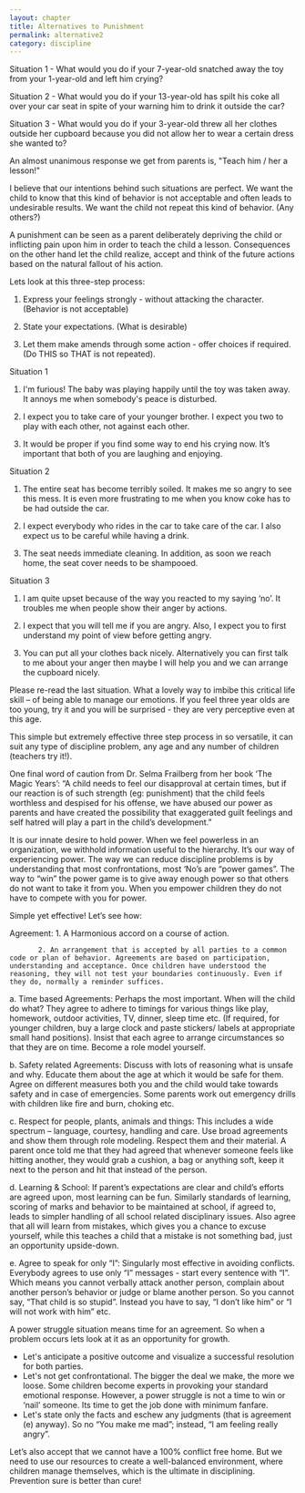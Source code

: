 ```yaml
---
layout: chapter
title: Alternatives to Punishment
permalink: alternative2
category: discipline
---
```


Situation 1 - What would you do if your 7-year-old snatched away the toy from your 1-year-old and left him crying?

Situation 2 - What would you do if your 13-year-old has spilt his coke all over your car seat in spite of your warning him to drink it outside the car?

Situation 3 - What would you do if your 3-year-old threw all her clothes outside her cupboard because you did not allow her to wear a certain dress she wanted to?

An almost unanimous response we get from parents is, "Teach him / her a lesson!"

I believe that our intentions behind such situations are perfect. We want the child to know that this kind of behavior is not acceptable and often leads to undesirable results. We want the child not repeat this kind of behavior. (Any others?)

A punishment can be seen as a parent deliberately depriving the child or inflicting pain upon him in order to teach the child a lesson. Consequences on the other hand let the child realize, accept and think of the future actions based on the natural fallout of his action.

Lets look at this three-step process:

1) Express your feelings strongly - without attacking the character.(Behavior is not acceptable)

2) State your expectations. (What is desirable)

3) Let them make amends through some action - offer choices if required.
(Do THIS so THAT is not repeated).

Situation 1

1) I'm furious! The baby was playing happily until the toy was taken away. It annoys me when somebody's peace is disturbed.

2) I expect you to take care of your younger brother. I expect you two to play with each other, not against each other.

3) It would be proper if you find some way to end his crying now. It’s important that both of you are laughing and enjoying.

Situation 2

1) The entire seat has become terribly soiled. It makes me so angry to see this mess. It is even more frustrating to me when you know coke has to be had outside the car.

2) I expect everybody who rides in the car to take care of the car. I also expect us to be careful while having a drink.

3) The seat needs immediate cleaning. In addition, as soon we reach home, the seat cover needs to be shampooed.

Situation 3

1) I am quite upset because of the way you reacted to my saying ‘no’. It troubles me when people show their anger by actions.

2) I expect that you will tell me if you are angry. Also, I expect you to first understand my point of view before getting angry.

3) You can put all your clothes back nicely. Alternatively you can first talk to me about your anger then maybe I will help you and we can arrange the cupboard nicely.

Please re-read the last situation. What a lovely way to imbibe this critical life skill – of being able to manage our emotions. If you feel three year olds are too young, try it and you will be surprised - they are very perceptive even at this age.

This simple but extremely effective three step process in so versatile, it can suit any type of discipline problem, any age and any number of children (teachers try it!).

One final word of caution from Dr. Selma Frailberg from her book ‘The Magic Years’: “A child needs to feel our disapproval at certain times, but if our reaction is of such strength (eg: punishment) that the child feels worthless and despised for his offense, we have abused our power as parents and have created the possibility that exaggerated guilt feelings and self hatred will play a part in the child’s development.” 

It is our innate desire to hold power. When we feel powerless in an organization, we withhold information useful to the hierarchy. It’s our way of experiencing power.
The way we can reduce discipline problems is by understanding that most confrontations, most ‘No’s are “power games”. The way to “win” the power game is to give away enough power so that others do not want to take it from you. When you empower children they do not have to compete with you for power.

Simple yet effective! Let’s see how:

Agreement: 1. A Harmonious accord on a course of action.

           2. An arrangement that is accepted by all parties to a common code or plan of behavior. Agreements are based on participation, understanding and acceptance. Once children have understood the reasoning, they will not test your boundaries continuously. Even if they do, normally a reminder suffices.

  a. Time based Agreements: Perhaps the most important. When will the child do what? They agree to adhere to timings for various things like play, homework, outdoor activities, TV, dinner, sleep time etc. (If required, for younger children, buy a large clock and paste stickers/ labels at appropriate small hand positions). Insist that each agree to arrange circumstances so that they are on time. Become a role model yourself.

  b. Safety related Agreements: Discuss with lots of reasoning what is unsafe and why. Educate them about the age at which it would be safe for them. Agree on different measures both you and the child would take towards safety and in case of emergencies. Some parents work out emergency drills with children like fire and burn, choking etc.

  c. Respect for people, plants, animals and things: This includes a wide spectrum – language, courtesy, handling and care. Use broad agreements and show them through role modeling. Respect them and their material. A parent once told me that they had agreed that whenever someone feels like hitting another, they would grab a cushion, a bag or anything soft, keep it next to the person and hit that instead of the person.

  d. Learning & School: If parent’s expectations are clear and child’s efforts are agreed upon, most learning can be fun. Similarly standards of learning, scoring of marks and behavior to be maintained at school, if agreed to, leads to simpler handling of all school related disciplinary issues. Also agree that all will learn from mistakes, which gives you a chance to excuse yourself, while this teaches a child that a mistake is not something bad, just an opportunity upside-down.

  e. Agree to speak for only “I”: Singularly most effective in avoiding conflicts. Everybody agrees to use only “I” messages - start every sentence with “I”. Which means you cannot verbally attack another person, complain about another person’s behavior or judge or blame another person. So you cannot say, “That child is so stupid”. Instead you have to say, “I don’t like him” or “I will not work with him” etc.


A power struggle situation means time for an agreement. So when a problem occurs lets look at it as an opportunity for growth.
* Let's anticipate a positive outcome and visualize a successful resolution for both parties.
* Let's not get confrontational. The bigger the deal we make, the more we loose. Some children become experts in provoking your standard emotional response. However, a power struggle is not a time to win or ‘nail’ someone. Its time to get the job done with minimum fanfare.
* Let's state only the facts and eschew any judgments (that is agreement (e) anyway). So no “You make me mad”; instead, “I am feeling really angry”.

Let’s also accept that we cannot have a 100% conflict free home. But we need to use our resources to create a well-balanced environment, where children manage themselves, which is the ultimate in disciplining. Prevention sure is better than cure!
